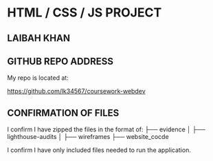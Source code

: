 # HTML / CSS / JS PROJECT

## LAIBAH KHAN

## GITHUB REPO ADDRESS

My repo is located at:

https://github.com/lk34567/coursework-webdev

## CONFIRMATION OF FILES

I confirm I have zipped the files in the format of:
├── evidence
│ ├── lighthouse-audits
│ ├── wireframes
├── website_cocde

I confirm I have only included files needed to run the application.
